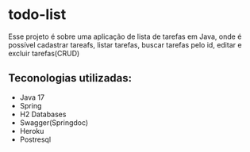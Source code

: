 # todo-list
Esse projeto é sobre uma aplicação de lista de tarefas em Java, onde é possível cadastrar tareafs, listar tarefas, buscar tarefas pelo id, editar e excluir tarefas(CRUD)

## Teconologias utilizadas:
- Java 17
- Spring
- H2 Databases
- Swagger(Springdoc)
- Heroku
- Postresql
